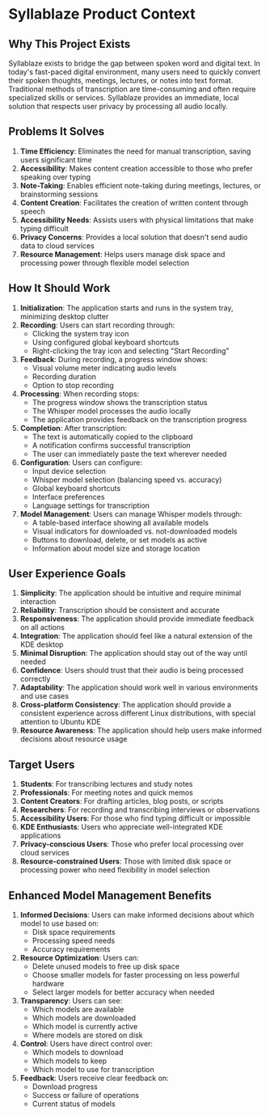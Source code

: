 # Syllablaze Product Context

## Why This Project Exists

Syllablaze exists to bridge the gap between spoken word and digital text. In today's fast-paced digital environment, many users need to quickly convert their spoken thoughts, meetings, lectures, or notes into text format. Traditional methods of transcription are time-consuming and often require specialized skills or services. Syllablaze provides an immediate, local solution that respects user privacy by processing all audio locally.

## Problems It Solves

1. **Time Efficiency**: Eliminates the need for manual transcription, saving users significant time
2. **Accessibility**: Makes content creation accessible to those who prefer speaking over typing
3. **Note-Taking**: Enables efficient note-taking during meetings, lectures, or brainstorming sessions
4. **Content Creation**: Facilitates the creation of written content through speech
5. **Accessibility Needs**: Assists users with physical limitations that make typing difficult
6. **Privacy Concerns**: Provides a local solution that doesn't send audio data to cloud services
7. **Resource Management**: Helps users manage disk space and processing power through flexible model selection

## How It Should Work

1. **Initialization**: The application starts and runs in the system tray, minimizing desktop clutter
2. **Recording**: Users can start recording through:
   - Clicking the system tray icon
   - Using configured global keyboard shortcuts
   - Right-clicking the tray icon and selecting "Start Recording"
3. **Feedback**: During recording, a progress window shows:
   - Visual volume meter indicating audio levels
   - Recording duration
   - Option to stop recording
4. **Processing**: When recording stops:
   - The progress window shows the transcription status
   - The Whisper model processes the audio locally
   - The application provides feedback on the transcription progress
5. **Completion**: After transcription:
   - The text is automatically copied to the clipboard
   - A notification confirms successful transcription
   - The user can immediately paste the text wherever needed
6. **Configuration**: Users can configure:
   - Input device selection
   - Whisper model selection (balancing speed vs. accuracy)
   - Global keyboard shortcuts
   - Interface preferences
   - Language settings for transcription
7. **Model Management**: Users can manage Whisper models through:
   - A table-based interface showing all available models
   - Visual indicators for downloaded vs. not-downloaded models
   - Buttons to download, delete, or set models as active
   - Information about model size and storage location

## User Experience Goals

1. **Simplicity**: The application should be intuitive and require minimal interaction
2. **Reliability**: Transcription should be consistent and accurate
3. **Responsiveness**: The application should provide immediate feedback on all actions
4. **Integration**: The application should feel like a natural extension of the KDE desktop
5. **Minimal Disruption**: The application should stay out of the way until needed
6. **Confidence**: Users should trust that their audio is being processed correctly
7. **Adaptability**: The application should work well in various environments and use cases
8. **Cross-platform Consistency**: The application should provide a consistent experience across different Linux distributions, with special attention to Ubuntu KDE
9. **Resource Awareness**: The application should help users make informed decisions about resource usage

## Target Users

1. **Students**: For transcribing lectures and study notes
2. **Professionals**: For meeting notes and quick memos
3. **Content Creators**: For drafting articles, blog posts, or scripts
4. **Researchers**: For recording and transcribing interviews or observations
5. **Accessibility Users**: For those who find typing difficult or impossible
6. **KDE Enthusiasts**: Users who appreciate well-integrated KDE applications
7. **Privacy-conscious Users**: Those who prefer local processing over cloud services
8. **Resource-constrained Users**: Those with limited disk space or processing power who need flexibility in model selection

## Enhanced Model Management Benefits

1. **Informed Decisions**: Users can make informed decisions about which model to use based on:
   - Disk space requirements
   - Processing speed needs
   - Accuracy requirements
2. **Resource Optimization**: Users can:
   - Delete unused models to free up disk space
   - Choose smaller models for faster processing on less powerful hardware
   - Select larger models for better accuracy when needed
3. **Transparency**: Users can see:
   - Which models are available
   - Which models are downloaded
   - Which model is currently active
   - Where models are stored on disk
4. **Control**: Users have direct control over:
   - Which models to download
   - Which models to keep
   - Which model to use for transcription
5. **Feedback**: Users receive clear feedback on:
   - Download progress
   - Success or failure of operations
   - Current status of models